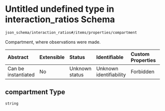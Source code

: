 # Untitled undefined type in interaction\_ratios Schema

```txt
json_schema/interaction_ratios#/items/properties/compartment
```

Compartment, where observations were made.

| Abstract            | Extensible | Status         | Identifiable            | Custom Properties | Additional Properties | Access Restrictions | Defined In                                                                                                               |
| :------------------ | :--------- | :------------- | :---------------------- | :---------------- | :-------------------- | :------------------ | :----------------------------------------------------------------------------------------------------------------------- |
| Can be instantiated | No         | Unknown status | Unknown identifiability | Forbidden         | Allowed               | none                | [interaction\_ratios.schema.json\*](../../out/schemas/sub-schemas/interaction_ratios.schema.json "open original schema") |

## compartment Type

`string`
